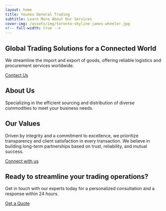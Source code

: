```yaml
---
layout: home
title: Younes General Trading
subtitle: Learn More About Our Services
cover-img: /assets/img/toronto-skyline-james-wheeler.jpg
<!-- full-width: true -->
---
```


<section class="page-section hero-section">
	<div class="text-center">
		<h1>Global Trading Solutions for a Connected World</h1>
		<p>We streamline the import and export of goods, offering reliable logistics and procurement services worldwide.</p>
		<div class="actionbtn-out">
			<a href="/contact" class="actionbtn">
				<span class="far fa-envelope" aria-hidden="true"></span>
				Contact Us
			</a>
		</div>
	</div>
</section>

<div class="cut-buffer"></div>

<section id="aboutus-section" class="page-section grey-section">
	<div class="text-center">
		<h2>About Us</h2>
		<p>Specializing in the efficient sourcing and distribution of diverse commodities to meet your business needs.</p>
	</div>
</section>

<div class="cut-buffer"></div>

<section id="values-section" class="page-section">
	<div class="text-center">
	<h2>Our Values</h2>
	<p>Driven by integrity and a commitment to excellence, we prioritize transparency and client satisfaction in every transaction. We believe in building long-term partnerships based on trust, reliability, and mutual success.</p>
		<div class="actionbtn-out">
			<a href="/contact" class="actionbtn">
			Connect with us
			</a>
		</div>
	</div>
</section>

<div class="cut-buffer"></div>

<section id="cta-section" class="page-section grey-section">
	<div class="text-center">
	<h2>Ready to streamline your trading operations?</h2>
	<p>Get in touch with our experts today for a personalized consultation and a response within 24 hours.</p>
		<div class="actionbtn-out">
			<a href="/contact" class="actionbtn">
				<span class="far fa-envelope" aria-hidden="true"></span>
				Get a Quote
			</a>
		</div>
	</div>
</section>

